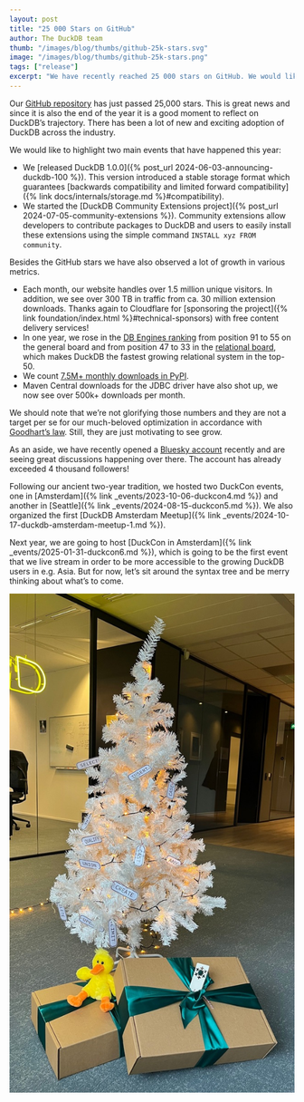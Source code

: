 ```yaml
---
layout: post
title: "25 000 Stars on GitHub"
author: The DuckDB team
thumb: "/images/blog/thumbs/github-25k-stars.svg"
image: "/images/blog/thumbs/github-25k-stars.png"
tags: ["release"]
excerpt: "We have recently reached 25 000 stars on GitHub. We would like to use this occasion to stop and reflect about DuckDB's recent year and our future plans."
---
```


Our [GitHub repository](https://github.com/duckdb/duckdb) has just passed 25,000 stars. This is great news and since it is also the end of the year it is a good moment to reflect on DuckDB’s trajectory. There has been a lot of new and exciting adoption of DuckDB across the industry.

We would like to highlight two main events that have happened this year:

* We [released DuckDB 1.0.0]({% post_url 2024-06-03-announcing-duckdb-100 %}). This version introduced a stable storage format which guarantees [backwards compatibility and limited forward compatibility]({% link docs/internals/storage.md %}#compatibility).
* We started the [DuckDB Community Extensions project]({% post_url 2024-07-05-community-extensions %}). Community extensions allow developers to contribute packages to DuckDB and users to easily install these extensions using the simple command `INSTALL xyz FROM community`.

Besides the GitHub stars we have also observed a lot of growth in various metrics.

* Each month, our website handles over 1.5 million unique visitors. In addition, we see over 300 TB in traffic from ca. 30 million extension downloads. Thanks again to Cloudflare for [sponsoring the project]({% link foundation/index.html %}#technical-sponsors) with free content delivery services!
* In one year, we rose in the [DB Engines ranking](https://db-engines.com/en/ranking) from position 91 to 55 on the general board and from position 47 to 33 in the [relational board](https://db-engines.com/en/ranking/relational+dbms), which makes DuckDB the fastest growing relational system in the top-50.
* We count [7.5M+ monthly downloads in PyPI](https://pypistats.org/packages/duckdb).
* Maven Central downloads for the JDBC driver have also shot up, we now see over 500k+ downloads per month.

We should note that we’re not glorifying those numbers and they are not a target per se for our much-beloved optimization in accordance with [Goodhart’s law](https://en.wikipedia.org/wiki/Goodhart%27s_law). Still, they are just motivating to see grow.

As an aside, we have recently opened a [Bluesky account](https://bsky.app/profile/duckdb.org) recently and are seeing great discussions happening over there. The account has already exceeded 4 thousand followers!

Following our ancient two-year tradition, we hosted two DuckCon events, one in [Amsterdam]({% link _events/2023-10-06-duckcon4.md %}) and another in [Seattle]({% link _events/2024-08-15-duckcon5.md %}). We also organized the first [DuckDB Amsterdam Meetup]({% link _events/2024-10-17-duckdb-amsterdam-meetup-1.md %}).

Next year, we are going to host [DuckCon in Amsterdam]({% link _events/2025-01-31-duckcon6.md %}), which is going to be the first event that we live stream in order to be more accessible to the growing DuckDB users in e.g. Asia.
But for now, let’s sit around the syntax tree and be merry thinking about what’s to come.

<div align="center">
    <img src="/images/blog/duckdb-syntax-tree.jpg"
    alt="Christmas tree with SQL syntax decorations"
    width="800px"
    /></div>
